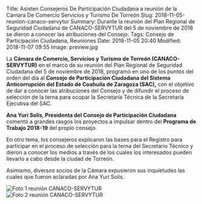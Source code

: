 Title: Asisten Consejeros De Participación Ciudadana a reunión de la Cámara De Comercio Servicios y Turismo De Torreón
Slug: 2018-11-05-reunion-canaco-servytur
Summary: Durante la reunión del Plan Regional de Seguridad Ciudadana de CANACO-SERVYTUR del 5 de noviembre de 2018 se dieron a conocer las atribuciones del Consejo.
Tags: Consejo de Participación Ciudadana, Reuniones
Date: 2018-11-05 20:40
Modified: 2018-11-07 09:55
Image: preview.jpg


La **Cámara de Comercio, Servicios y Turismo de Torreón (CANACO-SERVYTUR)** en el marco de su reunión del Plan Regional de Seguridad Ciudadana del 5 de noviembre de 2018, programó en uno de los puntos del orden del día al **Consejo de Participación Ciudadana del Sistema Anticorrupción del Estado de Coahuila de Zaragoza (SAC),** con el objetivo de dar a conocer las atribuciones del Consejo y de difundir el proceso de selección de la terna para ocupar la Secretaría Técnica de la Secretaría Ejecutiva del SAC.

**Ana Yuri Solís, Presidenta del Consejo de Participación Ciudadana** comentó a grandes rasgos los proyectos a impulsar dentro del **Programa de Trabajo 2018-19** del propio consejo.

En otro tema, los consejeros explicaron las bases para el Registro para participar en el proceso de selección para la terna del Secretario Técnico y dieron a conocer los medios a través de los cuales los interesados pueden llevarlo a cabo desde la ciudad de Torreón.

Asimismo, diversos socios de la Cámara expusieron sus inquietudes las cuales que fueron aclaradas por Ana Yuri Solís.

<img class="img-fluid" src="foto-reunion-canaco-servytur-01.jpg" alt="Foto 1 reunión CANACO-SERVYTUR">

<img class="img-fluid" src="foto-reunion-canaco-servytur-02.jpg" alt="Foto 2 reunión CANACO-SERVYTUR">

